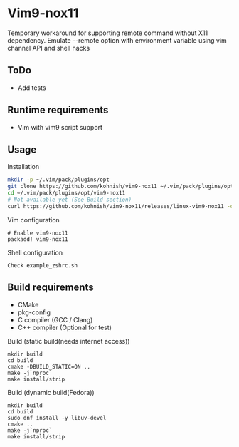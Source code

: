 Vim9-nox11
=========

Temporary workaround for supporting remote command without X11 dependency.
Emulate --remote option with environment variable using vim channel API and shell hacks

ToDo
----
 - Add tests

Runtime requirements
--------------------
 - Vim with vim9 script support

Usage
-----
Installation
```sh
mkdir -p ~/.vim/pack/plugins/opt
git clone https://github.com/kohnish/vim9-nox11 ~/.vim/pack/plugins/opt/vim9-nox11
cd ~/.vim/pack/plugins/opt/vim9-nox11
# Not available yet (See Build section)
curl https://github.com/kohnish/vim9-nox11/releases/linux-vim9-nox11 -o vim9-nox11
```
Vim configuration
```vim
# Enable vim9-nox11
packadd! vim9-nox11
```
Shell configuration
```
Check example_zshrc.sh
```

Build requirements
------------------
 - CMake
 - pkg-config
 - C compiler (GCC / Clang)
 - C++ compiler (Optional for test)  
  

Build (static build(needs internet access))
```shell
mkdir build
cd build
cmake -DBUILD_STATIC=ON ..
make -j`nproc`
make install/strip
```

Build (dynamic build(Fedora))
```shell
mkdir build
cd build
sudo dnf install -y libuv-devel
cmake ..
make -j`nproc`
make install/strip
```

